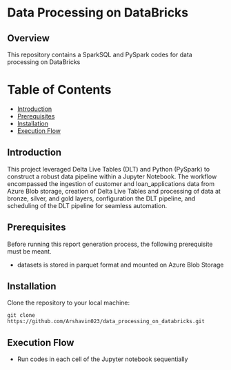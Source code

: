 # Data Processing on DataBricks
## Overview
This repository contains a SparkSQL and PySpark codes for data processing on DataBricks

# Table of Contents
- [Introduction](#introduction)
- [Prerequisites](#prerequisites)
- [Installation](#installation)
- [Execution Flow](#execution-flow)


## Introduction <a name="introduction"></a>
This project leveraged Delta Live Tables (DLT) and Python (PySpark) to construct a robust data pipeline within a Jupyter Notebook. The workflow encompassed the ingestion of customer and loan_applications data from Azure Blob storage, creation of Delta Live Tables and processing of data at bronze, silver, and gold layers, configuration the DLT pipeline, and scheduling of the DLT pipeline for seamless automation.

## Prerequisites <a name="prerequisites"></a>
Before running this report generation process, the following prerequisite must be meant.

- datasets is stored in parquet format and mounted on Azure Blob Storage

## Installation <a name="installation"></a>

Clone the repository to your local machine:

``` 
git clone https://github.com/Arshavin023/data_processing_on_databricks.git
```

## Execution Flow
- Run codes in each cell of the Jupyter notebook sequentially